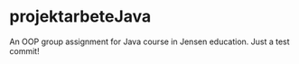 # projektarbeteJava
An OOP group assignment for Java course in Jensen education.
Just a test commit!
